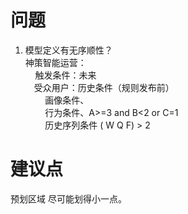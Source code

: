 # 问题

1. 模型定义有无序顺性？  
   神策智能运营：  
       触发条件：未来  
   　受众用户：历史条件（规则发布前）  
           画像条件、  
           行为条件、A>=3 and B<2 or C=1  
           历史序列条件 ( W Q F) > 2     

# 建议点

预划区域 尽可能划得小一点。
